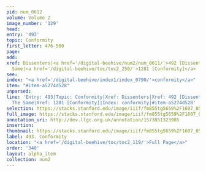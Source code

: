 ```yaml
---
pid: num_0612
volume: Volume 2
image_number: '129'
head: 
entry: '493'
topic: Conformity
first_letter: 476-500
page: 
add: 
xref: Dissenters|<a href='/digital-beehive/num2/num_0611/'>492 [Dissenters]</a>|The
  Same|<a href='/digital-beehive/toc/toc2_250/'>1281 [Conformity]</a>
see: 
index: "<a href='/digital-beehive/index1/index_0790/'>conformity</a>"
item: "#item-a5274d528"
unparsed: 
line: 'Entry: 493|Topic: Conformity|Xref: Dissenters|Xref: 492 [Dissenters]|Xref:
  The Same|Xref: 1281 [Conformity]|Index: conformity|#item-a5274d528'
selection: https://stacks.stanford.edu/image/iiif/fm855tg5659%2F1607_0596/346,3083,2969,843/full/0/default.jpg
full_image: https://stacks.stanford.edu/image/iiif/fm855tg5659%2F1607_0596/full/full/0/default.jpg
annotation_uri: http://dev.llgc.org.uk/annotation/1573851323985
insertion: 
thumbnail: https://stacks.stanford.edu/image/iiif/fm855tg5659%2F1607_0596/346,3083,600,180/250,/0/default.jpg
label: 493. Conformity
location: "<a href='/digital-beehive/toc/toc2_119/'>Full Page</a>"
order: '340'
layout: alpha_item
collection: num2
---
```

